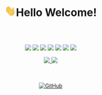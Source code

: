 <h1 align="center"><img src="https://raw.githubusercontent.com/alphasaurs/alphasaurs/master/wave.gif" width="30px">Hello Welcome! </h1>
<br />
<br />
<p align="center">
	<a href="http://codeforces.com/profile/alphasaurs"><img src="https://img.shields.io/badge/Codeforces--blue?style=plastic&logo=appveyor"></a>
	<a href="https://www.hackerrank.com/Alphasaurs"><img src="https://img.shields.io/badge/Hackerrank--red?style=plastic&logo=appveyor"></a>
	<a href="https://in.linkedin.com/in/alphasaurs"><img src="https://img.shields.io/badge/Linkedin--blue?style=plastic&logo=appveyor"></a>
	<a href="mailto:hello@alphasaurs.com"><img src="https://img.shields.io/badge/Gmail--lightgrey?style=plastic&logo=appveyor"></a>
	<a href="https://leetcode.com/alphasaurs/"><img src="https://img.shields.io/badge/Leetcode--yellow?style=plastic&logo=appveyor"></a>
	<a href="https://twitter.com/Alphasaurs"><img src="https://img.shields.io/badge/Twitter--blue?style=plastic&logo=appveyor"></a>
	<a href="https://www.codechef.com/users/alphasaurs"><img src="https://img.shields.io/badge/Codechef--orange?style=plastic&logo=appveyor"></a>
</p>



<div align="center">
<a href="https://github-readme-stats.vercel.app/api?username=alphasaurs&theme=buefy&show_icons=buefy">
<img src=https://github-readme-stats.vercel.app/api?username=alphasaurs&theme=buefy&show_icons=buefy />
</a>
<a href="https://github.com/alphasaurs/github-readme-stats">
<img src=https://github-readme-stats.vercel.app/api/top-langs/?username=alphasaurs&layout=compact />
</a>
</div>  
<br />
<br />

<p align="center">
<a href="https://visitor-badge.glitch.me/badge?page_id=https://github.com/Alphasaurs/"><img src="https://visitor-badge.glitch.me/badge?page_id=https://github.com/Alphasaurs/" alt="GitHub"></a>
</p>



